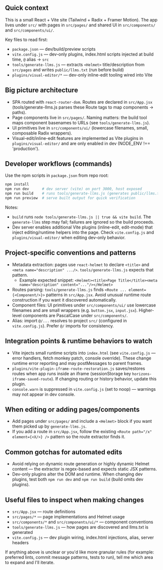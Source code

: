 ## Quick context

This is a small React + Vite site (Tailwind + Radix + Framer Motion). The app lives under `src/` with pages in `src/pages/` and shared UI in `src/components/` and `src/components/ui/`.

Key files to read first:
- `package.json` — dev/build/preview scripts
- `vite.config.js` — dev-only plugins, index.html scripts injected at build time, `@` alias -> `src`
- `tools/generate-llms.js` — extracts `<Helmet>` title/description from `src/pages` and writes `public/llms.txt` (run before build)
- `plugins/visual-editor/*` — dev-only inline-edit tooling wired into Vite

## Big picture architecture

- SPA routed with `react-router-dom`. Routes are declared in `src/App.jsx` (tools/generate-llms.js parses these Route tags to map components → paths).
- Page components live in `src/pages/`. Naming matters: the build tool maps component basenames to URLs (see `tools/generate-llms.js`).
- UI primitives live in `src/components/ui/` (lowercase filenames, small, composable Radix wrappers).
- Visual-edit/inline-edit features are implemented as Vite plugins in `plugins/visual-editor/` and are only enabled in dev (NODE_ENV !== 'production').

## Developer workflows (commands)

Use the npm scripts in `package.json` from repo root:

```bash
npm install
npm run dev      # dev server (vite) on port 3000, host exposed
npm run build    # runs tools/generate-llms.js (generates public/llms.txt) then vite build
npm run preview  # serve built output for quick verification
```

Notes:
- `build` runs `node tools/generate-llms.js || true && vite build`. The `generate-llms` step may fail; failures are ignored so the build proceeds.
- Dev server enables additional Vite plugins (inline-edit, edit-mode) that inject editing/runtime helpers into the page. Check `vite.config.js` and `plugins/visual-editor/` when editing dev-only behavior.

## Project-specific conventions and patterns

- Metadata extraction: pages use `react-helmet` to declare `<title>` and `<meta name="description" .../>`. `tools/generate-llms.js` expects that pattern.
  - Example expected snippet: `<Helmet><title>Page Title</title><meta name="description" content="..."/></Helmet>`
- Routes parsing: `tools/generate-llms.js` finds `<Route ... element={<Component/>}>` patterns in `src/App.jsx`. Avoid unusual runtime route construction if you want it discovered automatically.
- Component files: UI primitives under `src/components/ui/` use lowercase filenames and are small wrappers (e.g. `button.jsx`, `input.jsx`). Higher-level components are PascalCase under `src/components/`.
- Alias: import `@/...` resolves to project `src/` (configured in `vite.config.js`). Prefer `@/` imports for consistency.

## Integration points & runtime behaviors to watch

- Vite injects small runtime scripts into `index.html` (see `vite.config.js` — error handlers, fetch monkey patch, console override). These change runtime error reporting and may postMessages to parent frames.
- `plugins/vite-plugin-iframe-route-restoration.js` saves/restores routes when app runs inside an iframe (sessionStorage key `horizons-iframe-saved-route`). If changing routing or history behavior, update this plugin.
- `console.warn` is suppressed in `vite.config.js` (set to noop) — warnings may not appear in dev console.

## When editing or adding pages/components

- Add pages under `src/pages/` and include a `<Helmet>` block if you want them picked up by `generate-llms.js`.
- If you add a route in `src/App.jsx`, follow the existing `<Route path="/x" element={<X/>} />` pattern so the route extractor finds it.

## Common gotchas for automated edits

- Avoid relying on dynamic route generation or highly dynamic Helmet content — the extractor is regex-based and expects static JSX patterns.
- Dev-only plugins alter the DOM and runtime. When changing dev plugins, test both `npm run dev` and `npm run build` (build omits dev plugins).

## Useful files to inspect when making changes

- `src/App.jsx` — route definitions
- `src/pages/*` — page implementations and Helmet usage
- `src/components/*` and `src/components/ui/*` — component conventions
- `tools/generate-llms.js` — how pages are discovered and llms.txt is generated
- `vite.config.js` — dev plugin wiring, index.html injections, alias, server headers

If anything above is unclear or you'd like more granular rules (for example: preferred lints, commit message patterns, tests to run), tell me which area to expand and I'll iterate.
